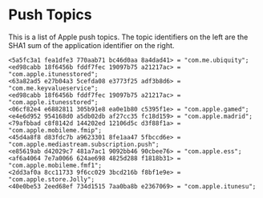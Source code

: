 Push Topics
===========

This is a list of Apple push topics. The topic identifiers on the left are the SHA1 sum of the application identifier on the right.

    <5a5fc3a1 fea1dfe3 770aab71 bc46d0aa 8a4dad41> = "com.me.ubiquity";
    <ed98cabb 18f6456b fddf7fec 19097b75 a21217ac> = "com.apple.itunesstored";
    <63a82ad5 e27b04a3 5cefda08 e3773f25 adf3b8d6> = "com.me.keyvalueservice";
    <ed98cabb 18f6456b fddf7fec 19097b75 a21217ac> = "com.apple.itunesstored";
    <06cf82e4 e6882811 305b91e8 ea0e1b80 c5395f1e> = "com.apple.gamed";
    <e4e6d952 954168d0 a5db02db af27cc35 fc18d159> = "com.apple.madrid";
    <79afbbad c8f8142d 144202ed 12106d5c d3f88f1a> = "com.apple.mobileme.fmip";
    <45d4a8f8 d83fdc7b a9623301 8fe1aa47 5fbccd6e> = "com.apple.mediastream.subscription.push";
    <e85619ab d42029c7 481a7ac1 9092bb46 90cbee76> = "com.apple.ess";
    <af6a4064 7e7a0066 624ae698 4825d288 f1818b31> = "com.apple.mobileme.fmf1";
    <2dd3af0a 8cc11733 9f6cc029 3bcd216b f8bf1e9e> = "com.apple.store.Jolly";
    <40e0be53 2eed68ef 734d1515 7aa0ba8b e2367069> = "com.apple.itunesu";
